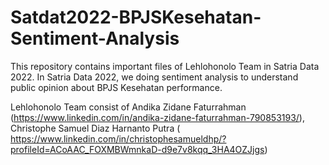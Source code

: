 # Satdat2022-BPJSKesehatan-Sentiment-Analysis
This repository contains  important files of Lehlohonolo Team in Satria Data 2022.  In Satria Data 2022, we doing sentiment analysis to understand public opinion about BPJS Kesehatan performance.

Lehlohonolo Team consist of Andika Zidane Faturrahman (https://www.linkedin.com/in/andika-zidane-faturrahman-790853193/), Christophe Samuel Diaz Harnanto Putra ( https://www.linkedin.com/in/christophesamueldhp/?profileId=ACoAAC_FOXMBWmnkaD-d9e7v8kqq_3HA4OZJjgs)
